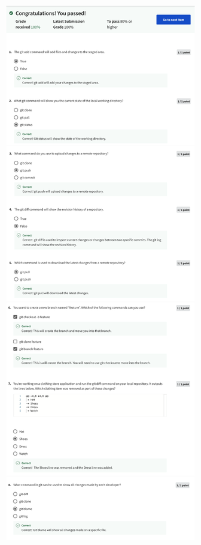 ![Alt text](Screenshot%202566-04-13%20at%2012.32.48.png) ![Alt text](Screenshot%202566-04-13%20at%2012.32.58.png) ![Alt text](Screenshot%202566-04-13%20at%2012.33.11.png) ![Alt text](Screenshot%202566-04-13%20at%2012.33.18.png)